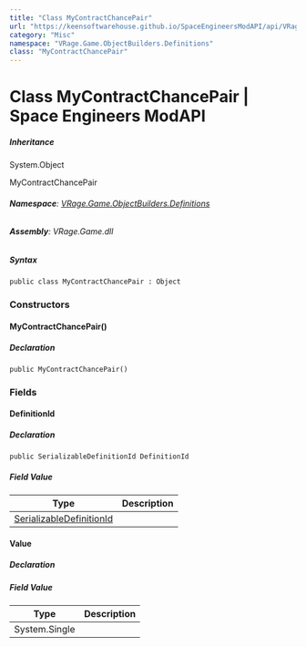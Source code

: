 ```yaml
---
title: "Class MyContractChancePair"
url: "https://keensoftwarehouse.github.io/SpaceEngineersModAPI/api/VRage.Game.ObjectBuilders.Definitions.MyContractChancePair.html"
category: "Misc"
namespace: "VRage.Game.ObjectBuilders.Definitions"
class: "MyContractChancePair"
---
```


# Class MyContractChancePair | Space Engineers ModAPI

##### Inheritance

System.Object

MyContractChancePair

###### **Namespace**: [VRage.Game.ObjectBuilders.Definitions](https://keensoftwarehouse.github.io/SpaceEngineersModAPI/api/VRage.Game.ObjectBuilders.Definitions.html)

###### **Assembly**: VRage.Game.dll

##### Syntax

```
public class MyContractChancePair : Object
```

### Constructors

#### MyContractChancePair()

##### Declaration

```
public MyContractChancePair()
```

### Fields

#### DefinitionId

##### Declaration

```
public SerializableDefinitionId DefinitionId
```

##### Field Value

| Type | Description |
| --- | --- |
| [SerializableDefinitionId](https://keensoftwarehouse.github.io/SpaceEngineersModAPI/api/VRage.ObjectBuilders.SerializableDefinitionId.html) |     |

#### Value

##### Declaration

##### Field Value

| Type | Description |
| --- | --- |
| System.Single |     |